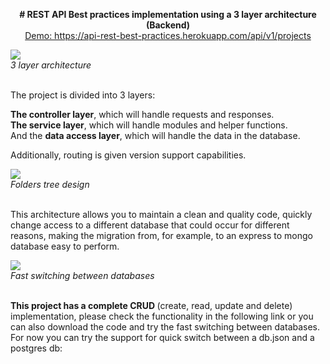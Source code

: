 <p align='center'>
<b># REST API Best practices implementation using a 3 layer architecture (Backend)</b>
<br/>
<a href="https://api-rest-best-practices.herokuapp.com/api/v1/projects" >Demo: https://api-rest-best-practices.herokuapp.com/api/v1/projects</a>
</p>

<img src='https://res.cloudinary.com/real-estate-ads/image/upload/v1659384499/Captura_de_pantalla_2022-08-01_150737_ixu1im.png' />
<div><i>3 layer architecture</i></div>
<br />
<p>
The project is divided into 3 layers:
<div><b>The controller layer</b>, which will handle requests and responses.</div>
<div><b>The service layer</b>, which will handle modules and helper functions.</div>
<div>And the <b>data access layer</b>, which will handle the data in the database.</div>

Additionally, routing is given version support capabilities.
</p>
<img src='https://res.cloudinary.com/real-estate-ads/image/upload/v1659655004/folders_tree_lfi61m.png' />
<div><i>Folders tree design</i></div>
<br />
<p>
This architecture allows you to maintain a clean and quality code, quickly change access to a different database that could occur for different reasons, making the migration from, for example, to an express to mongo database easy to perform.</p>
<img src='https://res.cloudinary.com/real-estate-ads/image/upload/v1659658271/service_layer_hxv5te.png' />
<div><i>Fast switching between databases</i></div>
<br/>
<p>
<b>This project has a complete CRUD </b>(create, read, update and delete) implementation, please check the functionality in the following link or you can also download the code and try the fast switching between databases. For now you can try the support for quick switch between a db.json and a postgres db:
</p>